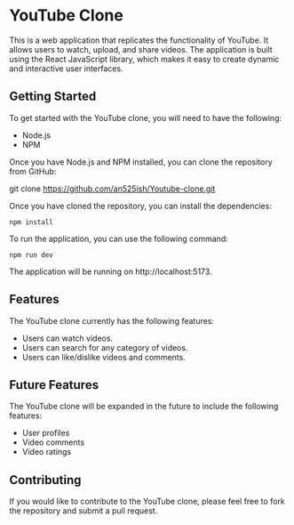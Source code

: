 # YouTube Clone

This is a web application that replicates the functionality of YouTube. It allows users to watch, upload, and share videos. The application is built using the React JavaScript library, which makes it easy to create dynamic and interactive user interfaces.

## Getting Started

To get started with the YouTube clone, you will need to have the following:

* Node.js
* NPM

Once you have Node.js and NPM installed, you can clone the repository from GitHub:


git clone https://github.com/an525ish/Youtube-clone.git

Once you have cloned the repository, you can install the dependencies:

```
npm install
```

To run the application, you can use the following command:

```
npm run dev
```

The application will be running on http://localhost:5173.

## Features

The YouTube clone currently has the following features:

* Users can watch videos.
* Users can search for any category of videos.
* Users can like/dislike videos and comments.

## Future Features

The YouTube clone will be expanded in the future to include the following features:

* User profiles
* Video comments
* Video ratings

## Contributing

If you would like to contribute to the YouTube clone, please feel free to fork the repository and submit a pull request.
